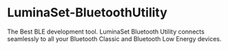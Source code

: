 # LuminaSet-BluetoothUtility
The Best BLE development tool. LuminaSet Bluetooth Utility connects seamlessly to all your Bluetooth Classic and Bluetooth Low Energy devices.
